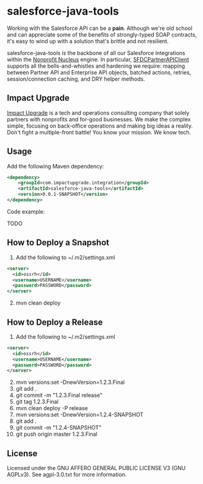 # salesforce-java-tools

Working with the Salesforce API can be a **pain**. Although we're old school and can appreciate some of the benefits of strongly-typed SOAP contracts, it's easy to wind up with a solution that's brittle and not resilient.

salesforce-java-tools is the backbone of all our Salesforce integrations within the [Nonprofit Nucleus](https://www.impactupgrade.com/nonprofit-nucleus/) engine. In particular, <a href="https://github.com/impactupgrade/salesforce-java-tools/blob/master/src/main/java/com/impactupgrade/integration/sfdc/SFDCPartnerAPIClient.java">SFDCPartnerAPIClient</a> supports all the bells-and-whistles and hardening we require: mapping between Partner API and Enterprise API objects, batched actions, retries, session/connection caching, and DRY helper methods.

## Impact Upgrade

[Impact Upgrade](https://www.impactupgrade.com) is a tech and operations consulting company that solely partners with nonprofits and for-good businesses. We make the complex simple, focusing on back-office operations and making big ideas a reality. Don't fight a multiple-front battle! You know your mission. We know tech.

## Usage

Add the following Maven dependency:

```xml
<dependency>
    <groupId>com.impactupgrade.integration</groupId>
    <artifactId>salesforce-java-tools</artifactId>
    <version>0.0.1-SNAPSHOT</version>
</dependency>
```

Code example:

TODO

## How to Deploy a Snapshot

1. Add the following to ~/.m2/settings.xml
```xml
<server>
  <id>ossrh</id>
  <username>USERNAME</username>
  <password>PASSWORD</password>
</server>
```
2. mvn clean deploy

## How to Deploy a Release

1. Add the following to ~/.m2/settings.xml
```xml
<server>
  <id>ossrh</id>
  <username>USERNAME</username>
  <password>PASSWORD</password>
</server>
```
2. mvn versions:set -DnewVersion=1.2.3.Final
3. git add .
4. git commit -m "1.2.3.Final release"
5. git tag 1.2.3.Final
6. mvn clean deploy -P release
7. mvn versions:set -DnewVersion=1.2.4-SNAPSHOT
8. git add .
9. git commit -m "1.2.4-SNAPSHOT"
10. git push origin master 1.2.3.Final

## License

Licensed under the GNU AFFERO GENERAL PUBLIC LICENSE V3 (GNU AGPLv3). See agpl-3.0.txt for more information.

